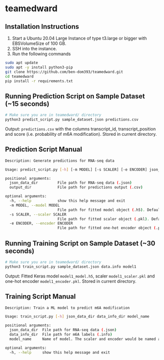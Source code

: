 # teamedward

## Installation Instructions
1. Start a Ubuntu 20.04 Large Instance of type t3.large or bigger with EBSVolumeSize of 100 GB.
2. SSH into the instance.
3. Run the following commands
```sh
sudo apt update
sudo apt -y install python3-pip
git clone https://github.com/ben-dom393/teamedward.git
cd teamedward
pip install -r requirements.txt
```
## Running Prediction Script on Sample Dataset (~15 seconds)
```sh
# Make sure you are in teamedward/ directory
python3 predict_script.py sample_dataset.json predictions.csv
```
Output: `predictions.csv` with the columns transcript_id, transcript_position and score (i.e. probability of m6A modification). Stored in current directory.

## Prediction Script Manual
```sh
Description: Generate predictions for RNA-seq data

Usage: predict_script.py [-h] [-m MODEL] [-s SCALER] [-e ENCODER] json_data_dir output_dir

positional arguments:
  json_data_dir         File path for RNA-seq data (.json)
  output_dir            File path for predictions output (.csv)

optional arguments:
  -h, --help            show this help message and exit
  -m MODEL, --model MODEL
                        File path for fitted model object (.h5). Default: models/fitted_model.h5
  -s SCALER, --scaler SCALER
                        File path for fitted scaler object (.pkl). Default: models/fitted_scaler.pkl
  -e ENCODER, --encoder ENCODER
                        File path for fitted one-hot encoder object (.pkl). Default: models/fitted_encoder.pkl
```

## Running Training Script on Sample Dataset (~30 seconds)
```sh
# Make sure you are in teamedward/ directory
python3 train_script.py sample_dataset.json data.info model1
```
Output: Fitted Keras model `model1_model.h5`, scaler `model1_scaler.pkl` and one-hot encoder `model1_encoder.pkl`. Stored in current directory.

## Training Script Manual
```sh
Description: Train a ML model to predict m6A modification

Usage: train_script.py [-h] json_data_dir data_info_dir model_name

positional arguments:
  json_data_dir  File path for RNA-seq data (.json)
  data_info_dir  File path for m6A labels (.info)
  model_name     Name of model. The scaler and encoder would be named after this as well.

optional arguments:
  -h, --help     show this help message and exit
```
